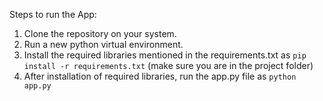 Steps to run the App:
1. Clone the repository on your system.
2. Run a new python virtual environment.
3. Install the required libraries mentioned in the requirements.txt as ```pip install -r requirements.txt``` (make sure you are in the project folder)
4. After installation of required libraries, run the app.py file as ```python app.py```
